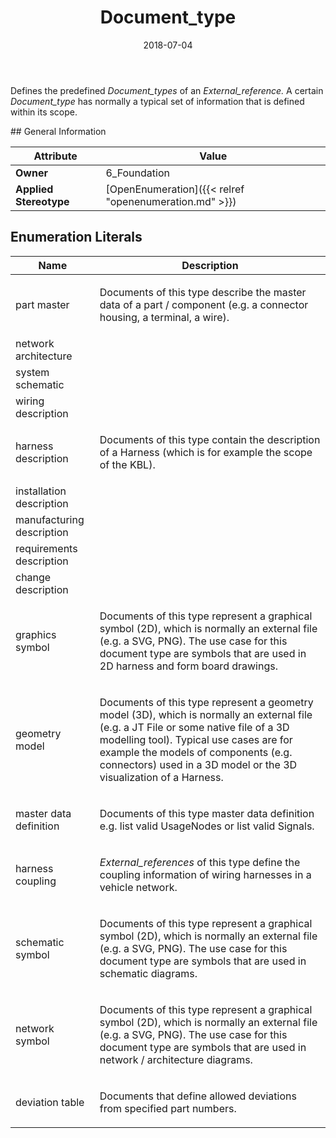 ﻿---
title: Document_type
toc: false
type: specs
date: "2018-07-04"
draft: false
specification: KBL
version: 2.5
documentType: "Recommendation"
elementType: Class
classes:
  - Document_type
menu_name: kbl-2.5
---
<p> Defines the predefined <i>Document_types</i> of an <i>External_reference.</i> A certain <i>Document_type </i>has normally a typical set of information that is defined within its scope.      </p>
## General Information

| Attribute               | Value |
|-------------------------|-------|
| **Owner**               | 6_Foundation |
| **Applied Stereotype**  | [OpenEnumeration]({{< relref "openenumeration.md" >}})<br/>  |

## Enumeration Literals
| Name          | **Description** |
|---------------|-----------------|
| part master | <p> Documents of this type describe the master data of a part / component (e.g. a connector housing, a&#160;terminal, a wire).      </p> |
| network architecture |  |
| system schematic |  |
| wiring description |  |
| harness description | <p> Documents of this type contain the description of a Harness&#160;(which is for example the scope of the KBL).      </p> |
| installation description |  |
| manufacturing description |  |
| requirements description |  |
| change description |  |
| graphics symbol | <p> Documents of this type represent a graphical symbol (2D), which is normally an external file (e.g. a SVG, PNG). The use case for this document type are symbols that are used in 2D&#160;harness and form board drawings.      </p> |
| geometry model | <p> Documents of this type represent a geometry model (3D), which is normally an external file (e.g. a JT&#160;File or some native file of a 3D modelling tool). Typical use cases are for example the models of components (e.g. connectors) used in a 3D model or the 3D visualization of a Harness.      </p> |
| master data definition | <p> Documents of this type master data definition e.g. list valid UsageNodes or list valid Signals.      </p> |
| harness coupling | <p> <i>External_references </i>of this type define the coupling information of wiring harnesses in a vehicle network.      </p> |
| schematic symbol | <p> Documents of this type represent a graphical symbol (2D), which is normally an external file (e.g. a SVG, PNG). The use case for this document type are symbols that are used in schematic diagrams.      </p> |
| network symbol | <p> Documents of this type represent a graphical symbol (2D), which is normally an external file (e.g. a SVG, PNG). The use case for this document type are symbols that are used in network /&#160;architecture diagrams.      </p> |
| deviation table | <p> Documents that define allowed deviations from specified part numbers.      </p> |
